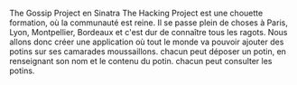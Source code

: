 The Gossip Project en Sinatra
The Hacking Project est une chouette formation, où la communauté est reine. Il se passe plein de choses à Paris, Lyon, Montpellier, Bordeaux et c'est dur de connaître tous les ragots. Nous allons donc créer une application où tout le monde va pouvoir ajouter des potins sur ses camarades moussaillons.
chacun peut déposer un potin, en renseignant son nom et le contenu du potin. chacun peut consulter les potins. 